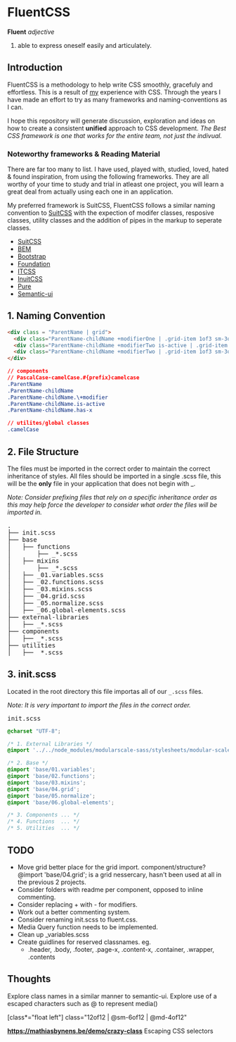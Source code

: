 # FluentCSS

**Fluent**
*adjective*

1. able to express oneself easily and articulately.

## Introduction
FluentCSS is a methodology to help write CSS smoothly, gracefuly and effortless. This is a result of [my](http://twitter.com/shaunewest) experience with CSS. Through the years I have  made an effort to try as many frameworks and naming-conventions as I can.

I hope this repository will generate discussion, exploration and ideas on how to create a consistent **unified** approach to CSS development. *The Best CSS framework is one that works for the entire team, not just the indivual.*


### Noteworthy frameworks & Reading Material

There are far too many to list. I have used, played with, studied, loved, hated & found inspiration, from using the following frameworks. They are all worthy of your time to study and trial in atleast one project, you will learn a great deal from actually using each one in an application. 

My preferred framework is SuitCSS, FluentCSS follows a similar naming convention to [SuitCSS](https://github.com/suitcss/suit/blob/master/doc/naming-conventions.md) with the expection of modifer classes, resposive classes, utility classes and the addition of pipes in the markup to seperate classes.

* [SuitCSS](https://github.com/suitcss/suit/blob/master/doc/naming-conventions.md)
* [BEM](https://en.bem.info/method/)
* [Bootstrap](http://getbootstrap.com)
* [Foundation](http://http://foundation.zurb.com)
* [ITCSS](http://itcss.io/)
* [InuitCSS](https://github.com/inuitcss/)
* [Pure](http://purecss.io/)
* [Semantic-ui](http://semantic-ui.com)


## 1. Naming Convention

```html
<div class = "ParentName | grid">
  <div class="ParentName-childName +modifierOne | .grid-item 1of3 sm-3of3"></div>
  <div class="ParentName-childName +modifierTwo is-active | .grid-item 1of3 sm-3of3"></div>
  <div class="ParentName-childName +modifierTwo | .grid-item 1of3 sm-3of3"></div>
</div>
```

```css
// components
// PascalCase-camelCase.#{prefix}camelcase
.ParentName
.ParentName-childName
.ParentName-childName.\+modifier
.ParentName-childName.is-active
.ParentName-childName.has-x

// utilites/global classes
.camelCase
```

## 2. File Structure
The files must be imported in the correct order to maintain the correct inheritance of styles.
All files should be imported in a single .scss file, this will be the **only** file in your application that does not begin with _.

*Note: Consider prefixing files that rely on a specific inheritance order as this may help force the developer to consider what order the files will be imported in.*
<pre>
.
├── init.scss
├── base
│   ├── functions
│       ├── _*.scss
│   ├── mixins
│       ├── _*.scss
│   ├── _01.variables.scss
│   ├── _02.functions.scss
│   ├── _03.mixins.scss
│   ├── _04.grid.scss
│   ├── _05.normalize.scss
│   ├── _06.global-elements.scss
├── external-libraries
│   ├── _*.scss
├── components
│   ├── _*.scss
├── utilities
│   ├── _*.scss
</pre>


## 3. init.scss

Located in the root directory this file importas all of our `_.scss` files. 

*Note: It is very important to import the files in the correct order.*

<pre>init.scss</pre>

```scss
@charset "UTF-8";

/* 1. External Libraries */
@import '../../node_modules/modularscale-sass/stylesheets/modular-scale';

/* 2. Base */
@import 'base/01.variables';
@import 'base/02.functions';
@import 'base/03.mixins';
@import 'base/04.grid';
@import 'base/05.normalize';
@import 'base/06.global-elements';

/* 3. Components ... */
/* 4. Functions  ... */
/* 5. Utilities  ... */

```

## TODO

- Move grid better place for the grid import. component/structure? @import 'base/04.grid'; is a grid nessercary, hasn't been used at all in the previous 2 projects. 
- Consider folders with readme per component, opposed to inline commenting.
- Consider replacing + with - for modifiers.
- Work out a better commenting system.
- Consider renaming init.scss to fluent.css.
- Media Query function needs to be implemented.
- Clean up _variables.scss
- Create guidlines for reserved classnames. eg.
  - .header, .body, .footer, .page-x, .content-x, .container, .wrapper, .contents

## Thoughts

Explore class names in a similar manner to semantic-ui.
Explore use of a escaped characters such as @ to represent media()


[class*="float left"]
class="12of12 | @sm-6of12 | @md-4of12"

**https://mathiasbynens.be/demo/crazy-class** Escaping CSS selectors
